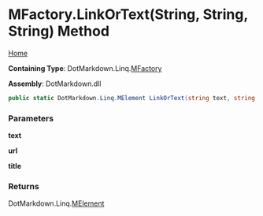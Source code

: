 # MFactory\.LinkOrText\(String, String, String\) Method

[Home](../../../../README.md)

**Containing Type**: DotMarkdown\.Linq\.[MFactory](../README.md)

**Assembly**: DotMarkdown\.dll

```csharp
public static DotMarkdown.Linq.MElement LinkOrText(string text, string url, string title = null)
```

### Parameters

**text**

**url**

**title**

### Returns

DotMarkdown\.Linq\.[MElement](../../MElement/README.md)

